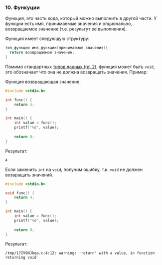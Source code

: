 ### 10. Функуции

Функция, это часть кода, который можно выполнить в другой части.
У функции есть имя, принимаемые значения и опционально, возвращаемое значение (т.е. результут ее выполнения).

Функция имеет следующую структуру:
```c
тип_функции имя_функции(принимаемые значения){
  return возвращаемое значение;
}
```

Помимо стандартных [типов данных (пт. 2)](https://github.com/rejedai/c-help#2-%D0%BF%D0%B5%D1%80%D0%B5%D0%BC%D0%B5%D0%BD%D0%BD%D1%8B%D0%B5), функция может быть `void`, это обозначает что она не должна возвращать значения.
Пример:

Функция возвращающая значение:
```c
#include <stdio.h>

int func() {
    return 4;
}

int main() {
    int value = func();
    printf("%d", value);
    
    return 0;
}
```
Результат:
```
4
```


Если заменить `int` на `void`, получим ошибку, т.к. `void` не должен возвращать значений.
```c
#include <stdio.h>

void func() {
    return 4;
}

int main() {
    int value = func();
    printf("%d", value);
    
    return 0;
}
```
Результат:
```
/tmp/17IV9NJkqa.c:4:12: warning: 'return' with a value, in function returning void
```
